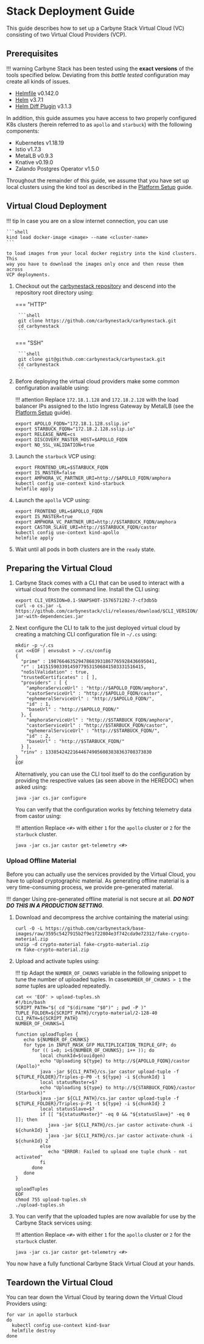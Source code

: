 # Stack Deployment Guide

This guide describes how to set up a Carbyne Stack Virtual Cloud (VC) consisting
of two Virtual Cloud Providers (VCP).

## Prerequisites

!!! warning
    Carbyne Stack has been tested using the **exact versions** of the tools
    specified below. Deviating from this _battle tested_ configuration may
    create all kinds of issues.

- [Helmfile](https://github.com/roboll/helmfile) v0.142.0
- [Helm](https://helm.sh/) v3.7.1
- [Helm Diff Plugin](https://github.com/databus23/helm-diff) v3.1.3

In addition, this guide assumes you have access to two properly configured K8s
clusters (herein referred to as `apollo` and `starbuck`) with the following
components:

- Kubernetes v1.18.19
- Istio v1.7.3
- MetalLB v0.9.3
- Knative v0.19.0
- Zalando Postgres Operator v1.5.0

Throughout the remainder of this guide, we assume that you have set up local
clusters using the kind tool as described in the
[Platform Setup](../platform-setup) guide.

## Virtual Cloud Deployment

!!! tip
    In case you are on a slow internet connection, you can use

    ```shell
    kind load docker-image <image> --name <cluster-name>
    ```

    to load images from your local docker registry into the kind clusters. This 
    way you have to download the images only once and then reuse them across
    VCP deployments.

1. Checkout out the [carbynestack repository](https://github.com/carbynestack/carbynestack)
   and descend into the repository root directory using:

    === "HTTP"

        ```shell
        git clone https://github.com/carbynestack/carbynestack.git
        cd carbynestack
        ```

    === "SSH"

        ```shell
        git clone git@github.com:carbynestack/carbynestack.git
        cd carbynestack
        ```

1. Before deploying the virtual cloud providers make some common configuration
   available using:

    !!! attention
        Replace `172.18.1.128` and `172.18.2.128` with the load balancer IPs
        assigned to the Istio Ingress Gateway by MetalLB (see the
        [Platform Setup](../platform-setup) guide).

    ```shell
    export APOLLO_FQDN="172.18.1.128.sslip.io"
    export STARBUCK_FQDN="172.18.2.128.sslip.io"
    export RELEASE_NAME=cs
    export DISCOVERY_MASTER_HOST=$APOLLO_FQDN
    export NO_SSL_VALIDATION=true
    ```

1. Launch the `starbuck` VCP using:

    ```shell
    export FRONTEND_URL=$STARBUCK_FQDN
    export IS_MASTER=false
    export AMPHORA_VC_PARTNER_URI=http://$APOLLO_FQDN/amphora
    kubectl config use-context kind-starbuck
    helmfile apply
    ```

1. Launch the `apollo` VCP using:

    ```shell
    export FRONTEND_URL=$APOLLO_FQDN
    export IS_MASTER=true
    export AMPHORA_VC_PARTNER_URI=http://$STARBUCK_FQDN/amphora
    export CASTOR_SLAVE_URI=http://$STARBUCK_FQDN/castor
    kubectl config use-context kind-apollo
    helmfile apply
    ```

1. Wait until all pods in both clusters are in the `ready` state.

## Preparing the Virtual Cloud

1. Carbyne Stack comes with a CLI that can be used to interact with a virtual
   cloud from the command line. Install the CLI using:

    ```shell
    export CLI_VERSION=0.1-SNAPSHOT-1576571202-7-cf3db5b
    curl -o cs.jar -L https://github.com/carbynestack/cli/releases/download/$CLI_VERSION/cli-$CLI_VERSION-jar-with-dependencies.jar
    ```

2. Next configure the CLI to talk to the just deployed virtual cloud by creating
   a matching CLI configuration file in `~/.cs` using:

    ```shell
    mkdir -p ~/.cs
    cat <<EOF | envsubst > ~/.cs/config
    {
      "prime" : 198766463529478683931867765928436695041,
      "r" : 141515903391459779531506841503331516415,
      "noSslValidation" : true,
      "trustedCertificates" : [ ],
      "providers" : [ {
        "amphoraServiceUrl" : "http://$APOLLO_FQDN/amphora",
        "castorServiceUrl" : "http://$APOLLO_FQDN/castor",
        "ephemeralServiceUrl" : "http://$APOLLO_FQDN/",
        "id" : 1,
        "baseUrl" : "http://$APOLLO_FQDN/"
      }, {
        "amphoraServiceUrl" : "http://$STARBUCK_FQDN/amphora",
        "castorServiceUrl" : "http://$STARBUCK_FQDN/castor",
        "ephemeralServiceUrl" : "http://$STARBUCK_FQDN/",
        "id" : 2,
        "baseUrl" : "http://$STARBUCK_FQDN/"
      } ],
      "rinv" : 133854242216446749056083838363708373830
    }
    EOF
    ```

    Alternatively, you can use the CLI tool itself to do the configuration by
    providing the respective values (as seen above in the HEREDOC) when asked
    using:

    ```shell
    java -jar cs.jar configure
    ```

    You can verify that the configuration works by fetching telemetry data from
    castor using:

    !!! attention
        Replace `<#>` with either `1` for the `apollo` cluster or `2` for the
        `starbuck` cluster.

    ```shell
    java -jar cs.jar castor get-telemetry <#>
    ```

### Upload Offline Material

Before you can actually use the services provided by the Virtual Cloud, you have
to upload cryptographic material. As generating offline material is a very
time-consuming process, we provide pre-generated material.

!!! danger
    Using pre-generated offline material is not secure at all. ***DO NOT DO THIS
    IN A PRODUCTION SETTING***.

1. Download and decompress the archive containing the material using:

    ```shell
    curl -O -L https://github.com/carbynestack/base-images/raw/3595c5427915b2f9e1f22804e3f742cda9e72312/fake-crypto-material.zip
    unzip -d crypto-material fake-crypto-material.zip
    rm fake-crypto-material.zip
    ```

2. Upload and activate tuples using:

    !!! tip
        Adapt the `NUMBER_OF_CHUNKS` variable in the following snippet to tune
        the number of uploaded tuples. In case`NUMBER_OF_CHUNKS > 1` the *same*
        tuples are uploaded repeatedly.

    ```shell
    cat << 'EOF' > upload-tuples.sh
    #!/bin/bash
    SCRIPT_PATH="$( cd "$(dirname "$0")" ; pwd -P )"
    TUPLE_FOLDER=${SCRIPT_PATH}/crypto-material/2-128-40
    CLI_PATH=${SCRIPT_PATH}
    NUMBER_OF_CHUNKS=1

    function uploadTuples {
       echo ${NUMBER_OF_CHUNKS}
       for type in INPUT_MASK_GFP MULTIPLICATION_TRIPLE_GFP; do
          for (( i=0; i<${NUMBER_OF_CHUNKS}; i++ )); do
             local chunkId=$(uuidgen)
             echo "Uploading ${type} to http://${APOLLO_FQDN}/castor (Apollo)"
             java -jar ${CLI_PATH}/cs.jar castor upload-tuple -f ${TUPLE_FOLDER}/Triples-p-P0 -t ${type} -i ${chunkId} 1
             local statusMaster=$?
             echo "Uploading ${type} to http://${STARBUCK_FQDN}/castor (Starbuck)"
             java -jar ${CLI_PATH}/cs.jar castor upload-tuple -f ${TUPLE_FOLDER}/Triples-p-P1 -t ${type} -i ${chunkId} 2
             local statusSlave=$?
             if [[ "${statusMaster}" -eq 0 && "${statusSlave}" -eq 0 ]]; then
                java -jar ${CLI_PATH}/cs.jar castor activate-chunk -i ${chunkId} 1
                java -jar ${CLI_PATH}/cs.jar castor activate-chunk -i ${chunkId} 2
             else
                echo "ERROR: Failed to upload one tuple chunk - not activated"
             fi
          done
       done
    }

    uploadTuples
    EOF
    chmod 755 upload-tuples.sh
    ./upload-tuples.sh
    ```

3. You can verify that the uploaded tuples are now available for use by the
   Carbyne Stack services using:

    !!! attention
        Replace `<#>` with either `1` for the `apollo` cluster or `2` for the
        `starbuck` cluster.

    ```shell
    java -jar cs.jar castor get-telemetry <#>
    ```

You now have a fully functional Carbyne Stack Virtual Cloud at your hands.

## Teardown the Virtual Cloud

You can tear down the Virtual Cloud by tearing down the Virtual Cloud Providers
using:

```shell
for var in apollo starbuck
do
  kubectl config use-context kind-$var
  helmfile destroy
done
```
